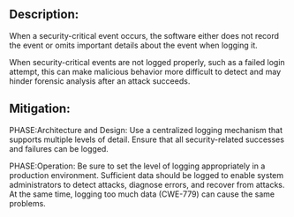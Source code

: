 ## Description:

When a security-critical event occurs, the software either does not record the event or omits important details about the event when logging it.

When security-critical events are not logged properly, such as a failed login attempt, this can make malicious behavior more difficult to detect and may hinder forensic analysis after an attack succeeds.

## Mitigation:


PHASE:Architecture and Design:
Use a centralized logging mechanism that supports multiple levels of detail. Ensure that all security-related successes and failures can be logged.

PHASE:Operation:
Be sure to set the level of logging appropriately in a production environment. Sufficient data should be logged to enable system administrators to detect attacks, diagnose errors, and recover from attacks. At the same time, logging too much data (CWE-779) can cause the same problems.

